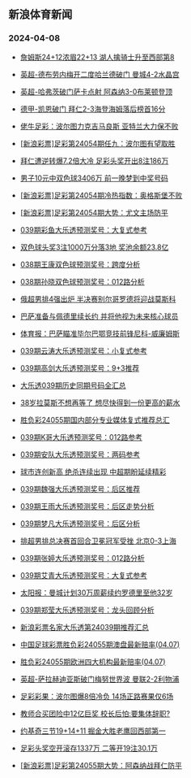 ## 新浪体育新闻 
### 2024-04-08

+ [詹姆斯24+12浓眉22+13 湖人擒骑士升至西部第8](https://sports.sina.com.cn/basketball/nba/2024-04-07/doc-inaqyaiz7712733.shtml)

+ [英超-德布劳内梅开二度哈兰德破门 曼城4-2水晶宫](https://sports.sina.com.cn/g/pl/2024-04-07/doc-inaqyhry6588115.shtml)

+ [英超-哈弗茨破门萨卡点射 阿森纳3-0布莱顿登顶](https://sports.sina.com.cn/g/pl/2024-04-07/doc-inaqyhse5554674.shtml)

+ [德甲-凯恩破门 拜仁2-3海登海姆落后榜首16分](https://sports.sina.com.cn/global/germany/2024-04-07/doc-inaqyhry6589707.shtml)

+ [佬牛足彩：波尔图力克吉马良斯 亚特兰大力保不败](https://sports.sina.com.cn/l/2024-04-07/doc-inaqyhsa8800635.shtml)

+ [[新浪彩票]足彩第24054期任九：波尔图有望取胜](https://sports.sina.com.cn/l/2024-04-07/doc-inaqyhrx7589064.shtml)

+ [拜仁遭逆转爆7.2倍大冷 足彩头奖开出8注186万](https://sports.sina.com.cn/l/2024-04-07/doc-inaqyhry6585669.shtml)

+ [男子10元中双色球3406万 前一晚梦到中奖号码](https://sports.sina.com.cn/l/2024-04-07/doc-inaqyakh5679994.shtml)

+ [[新浪彩票]足彩第24054期冷热指数：奥格斯堡不败](https://sports.sina.com.cn/l/2024-04-07/doc-inaqyhse5552459.shtml)

+ [[新浪彩票]足彩第24054期大势：尤文主场防平](https://sports.sina.com.cn/l/2024-04-07/doc-inaqyhsa8775566.shtml)

+ [039期彩鱼大乐透预测奖号：大复式参考](https://sports.sina.com.cn/l/2024-04-07/doc-inaqzcvp7183836.shtml)

+ [双色球头奖3注1000万分落3地 奖池余额23.8亿](https://sports.sina.com.cn/l/2024-04-07/doc-inaqzqmq4943718.shtml)

+ [038期王康双色球预测奖号：跨度分析](https://sports.sina.com.cn/l/2024-04-07/doc-inaqynxv7501691.shtml)

+ [038期孙晓双色球预测奖号：012路分析](https://sports.sina.com.cn/l/2024-04-07/doc-inaqynxy8688862.shtml)

+ [俄超男排4强出炉 半决赛别尔哥罗德将迎战莫斯科](https://sports.sina.com.cn/others/volleyball/2024-04-07/doc-inaqyaiz7713517.shtml)

+ [巴萨准备与佩德里续长约 并将他视为未来核心球员](https://sports.sina.com.cn/g/laliga/2024-04-07/doc-inaqzkcn6087050.shtml)

+ [体育报：巴萨瞄准毕尔巴鄂竞技前锋尼科-威廉姆斯](https://sports.sina.com.cn/g/laliga/2024-04-07/doc-inaqzcvs8376391.shtml)

+ [039期云涛大乐透预测奖号：小复式参考](https://sports.sina.com.cn/l/2024-04-07/doc-inaqyxpu8498462.shtml)

+ [039期高剑大乐透预测奖号：9+3推荐](https://sports.sina.com.cn/l/2024-04-07/doc-inaqyxps6305037.shtml)

+ [大乐透039期历史同期号码全汇总](https://sports.sina.com.cn/l/2024-04-07/doc-inaqytfw8589194.shtml)

+ [38岁拉莫斯不想再等了 想尽快得到一份更高的薪水](https://sports.sina.com.cn/g/laliga/2024-04-07/doc-inaqzkcn6089563.shtml)

+ [胜负彩24055期国内部分专业媒体复式推荐总汇](https://sports.sina.com.cn/l/2024-04-07/doc-inaqyxpr7297474.shtml)

+ [039期K哥大乐透预测奖号：012路参考](https://sports.sina.com.cn/l/2024-04-07/doc-inaqzcvq6180737.shtml)

+ [039期安队大乐透预测奖号：两码参考](https://sports.sina.com.cn/l/2024-04-07/doc-inaqzcvs8372855.shtml)

+ [球市连创新高 绝杀连续出现 中超期盼延续精彩](https://sports.sina.com.cn/china/2024-04-07/doc-inaqyxpu8498619.shtml)

+ [039期魏强大乐透预测奖号：后区推荐](https://sports.sina.com.cn/l/2024-04-07/doc-inaqyxpr7308752.shtml)

+ [039期王雨大乐透预测奖号：后区走势分析](https://sports.sina.com.cn/l/2024-04-07/doc-inaqzcvp7182673.shtml)

+ [039期梦凡大乐透预测奖号：后区分析](https://sports.sina.com.cn/l/2024-04-07/doc-inaqyxpu8497089.shtml)

+ [排超男排总决赛首回合卫冕冠军受挫 北京0-3上海](https://sports.sina.com.cn/others/volleyball/2024-04-07/doc-inaqzkcm7100217.shtml)

+ [039期张婷大乐透预测奖号：012路分析](https://sports.sina.com.cn/l/2024-04-07/doc-inaqzcvu5149040.shtml)

+ [039期艾青大乐透预测奖号：大复式参考](https://sports.sina.com.cn/l/2024-04-07/doc-inaqyxpr7307533.shtml)

+ [太阳报：曼城计划30万周薪续约罗德里至他32岁](https://sports.sina.com.cn/g/pl/2024-04-07/doc-inaqzcvp7189732.shtml)

+ [039期郑莹大乐透预测奖号：龙头回顾分析](https://sports.sina.com.cn/l/2024-04-07/doc-inaqyxps6305676.shtml)

+ [新浪彩票名家大乐透第24039期推荐汇总](https://sports.sina.com.cn/l/2024-04-07/doc-inaqytft7403508.shtml)

+ [中国足球彩票胜负彩24055期澳盘最新赔率(04.07)](https://sports.sina.com.cn/l/2024-04-07/doc-inaqyhrx7599756.shtml)

+ [胜负彩24055期欧洲四大机构最新赔率(04.07)](https://sports.sina.com.cn/l/2024-04-07/doc-inaqyhse5563510.shtml)

+ [英超-萨拉赫迪亚斯破门梅努世界波 曼联2-2利物浦](https://sports.sina.com.cn/g/pl/2024-04-08/doc-inaramra7731023.shtml)

+ [足彩彩果：波尔图爆8倍冷负 14场正路赛果仅6场](https://sports.sina.com.cn/l/2024-04-08/doc-inaramra7727379.shtml)

+ [教师合买团险中12亿巨奖 校长后怕:要集体辞职?](https://sports.sina.com.cn/l/2024-04-08/doc-inaramra7725734.shtml)

+ [约基奇三节19+14+11 掘金大胜老鹰回西部第一](https://sports.sina.com.cn/basketball/nba/2024-04-07/doc-inaqynxy8696667.shtml)

+ [足彩头奖空开滚存1337万 二等开19注30.1万](https://sports.sina.com.cn/l/2024-04-08/doc-inaramra7727379.shtml)

+ [[新浪彩票]足彩第24055期大势：阿森纳战拜仁防平](https://sports.sina.com.cn/l/2024-04-08/doc-inaramqx6535005.shtml)

